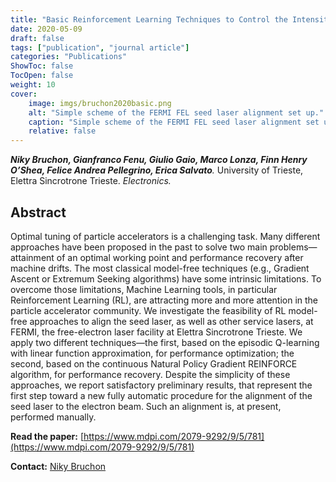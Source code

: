 ```yaml
---
title: "Basic Reinforcement Learning Techniques to Control the Intensity of a Seeded Free-Electron Laser"
date: 2020-05-09
draft: false
tags: ["publication", "journal article"]
categories: "Publications"
ShowToc: false
TocOpen: false
weight: 10
cover:
    image: imgs/bruchon2020basic.png
    alt: "Simple scheme of the FERMI FEL seed laser alignment set up."
    caption: "Simple scheme of the FERMI FEL seed laser alignment set up."
    relative: false
---
```


_**Niky Bruchon, Gianfranco Fenu, Giulio Gaio, Marco Lonza, Finn Henry O’Shea, Felice Andrea Pellegrino, Erica Salvato**._ University of Trieste, Elettra Sincrotrone Trieste. _Electronics._

## Abstract

Optimal tuning of particle accelerators is a challenging task. Many different approaches have been proposed in the past to solve two main problems—attainment of an optimal working point and performance recovery after machine drifts. The most classical model-free techniques (e.g., Gradient Ascent or Extremum Seeking algorithms) have some intrinsic limitations. To overcome those limitations, Machine Learning tools, in particular Reinforcement Learning (RL), are attracting more and more attention in the particle accelerator community. We investigate the feasibility of RL model-free approaches to align the seed laser, as well as other service lasers, at FERMI, the free-electron laser facility at Elettra Sincrotrone Trieste. We apply two different techniques—the first, based on the episodic Q-learning with linear function approximation, for performance optimization; the second, based on the continuous Natural Policy Gradient REINFORCE algorithm, for performance recovery. Despite the simplicity of these approaches, we report satisfactory preliminary results, that represent the first step toward a new fully automatic procedure for the alignment of the seed laser to the electron beam. Such an alignment is, at present, performed manually.

**Read the paper:** [https://www.mdpi.com/2079-9292/9/5/781](https://www.mdpi.com/2079-9292/9/5/781)

**Contact:** [Niky Bruchon](mailto:niky.bruchon@phd.units.it)
